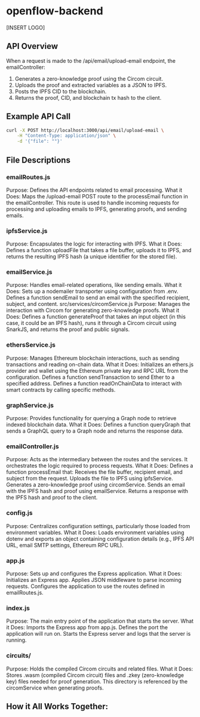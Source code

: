 # openflow-backend

[INSERT LOGO]

## API Overview
When a request is made to the /api/email/upload-email endpoint, the emailController:

1. Generates a zero-knowledge proof using the Circom circuit.
2. Uploads the proof and extracted variables as a JSON to IPFS.
3. Posts the IPFS CID to the blockchain.
4. Returns the proof, CID, and blockchain tx hash to the client.


## Example API Call
```bash
curl -X POST http://localhost:3000/api/email/upload-email \
    -H "Content-Type: application/json" \
    -d '{"file": ""}'
```


## File Descriptions
### emailRoutes.js
Purpose: Defines the API endpoints related to email processing.
What it Does:
Maps the /upload-email POST route to the processEmail function in the emailController.
This route is used to handle incoming requests for processing and uploading emails to IPFS, generating proofs, and sending emails.

### ipfsService.js
Purpose: Encapsulates the logic for interacting with IPFS.
What it Does:
Defines a function uploadFile that takes a file buffer, uploads it to IPFS, and returns the resulting IPFS hash (a unique identifier for the stored file).

### emailService.js
Purpose: Handles email-related operations, like sending emails.
What it Does:
Sets up a nodemailer transporter using configuration from .env.
Defines a function sendEmail to send an email with the specified recipient, subject, and content.
src/services/circomService.js
Purpose: Manages the interaction with Circom for generating zero-knowledge proofs.
What it Does:
Defines a function generateProof that takes an input object (in this case, it could be an IPFS hash), runs it through a Circom circuit using SnarkJS, and returns the proof and public signals.

### ethersService.js
Purpose: Manages Ethereum blockchain interactions, such as sending transactions and reading on-chain data.
What it Does:
Initializes an ethers.js provider and wallet using the Ethereum private key and RPC URL from the configuration.
Defines a function sendTransaction to send Ether to a specified address.
Defines a function readOnChainData to interact with smart contracts by calling specific methods.

### graphService.js
Purpose: Provides functionality for querying a Graph node to retrieve indexed blockchain data.
What it Does:
Defines a function queryGraph that sends a GraphQL query to a Graph node and returns the response data.

### emailController.js
Purpose: Acts as the intermediary between the routes and the services. It orchestrates the logic required to process requests.
What it Does:
Defines a function processEmail that:
Receives the file buffer, recipient email, and subject from the request.
Uploads the file to IPFS using ipfsService.
Generates a zero-knowledge proof using circomService.
Sends an email with the IPFS hash and proof using emailService.
Returns a response with the IPFS hash and proof to the client.

### config.js
Purpose: Centralizes configuration settings, particularly those loaded from environment variables.
What it Does:
Loads environment variables using dotenv and exports an object containing configuration details (e.g., IPFS API URL, email SMTP settings, Ethereum RPC URL).

### app.js
Purpose: Sets up and configures the Express application.
What it Does:
Initializes an Express app.
Applies JSON middleware to parse incoming requests.
Configures the application to use the routes defined in emailRoutes.js.

### index.js
Purpose: The main entry point of the application that starts the server.
What it Does:
Imports the Express app from app.js.
Defines the port the application will run on.
Starts the Express server and logs that the server is running.

### circuits/
Purpose: Holds the compiled Circom circuits and related files.
What it Does:
Stores .wasm (compiled Circom circuit) files and .zkey (zero-knowledge key) files needed for proof generation.
This directory is referenced by the circomService when generating proofs.

## How it All Works Together:
